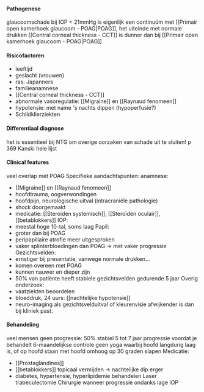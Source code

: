 #### Pathogenese
glaucoomschade bij IOP < 21mmHg
is eigenlijk een continuüm met [[Primair open kamerhoek glaucoom - POAG|POAG]], het uiteinde met normale drukken
[[Central corneal thickness - CCT]] is dunner dan bij [[Primair open kamerhoek glaucoom - POAG|POAG]] 

#### Risicofactoren
- leeftijd
- geslacht (vrouwen)
- ras: Japanners
- familieanamnese
- [[Central corneal thickness - CCT]]
- abnormale vasoregulatie: [[Migraine]] en [[Raynaud fenomeen]] 
- hypotensie: met name 's nachts dippen (hypoperfusie?)
- Schildklierziekten 

#### Differentiaal diagnose
het is essentieel bij NTG om overige oorzaken van schade uit te sluiten!
p 369 Kanski hele lijst

#### Clinical features
veel overlap met POAG
Specifieke aandachtspunten:
anamnese:
- [[Migraine]] en [[Raynaud fenomeen]]
- hoofdtrauma, oogverwondingen
- hoofdpijn, neurologische uitval (intracraniële pathologie)
- shock doorgemaakt
- medicatie: [[Steroïden systemisch]], [[Steroïden oculair]], [[betablokkers]]
IOP:
- meestal hoge 10-tal, soms laag
Papil:
- groter dan bij POAG
- peripapillaire atrofie meer uitgesproken
- vaker splinterbloedingen dan POAG -> met vaker progressie
Gezichtsvelden:
- ernstiger bij presentatie, vanwege normale drukken...
- komen overeen met POAG
- kunnen nauwer en dieper zijn
- 50% van patiënte heeft stabiele gezichtsvelden gedurende 5 jaar
Overig onderzoek:
- vaatziekten beoordelen
- bloeddruk, 24 uurs: [[nachtelijke hypotensie]] 
- neuro-imaging als gezichtsvelduitval of kleurenvisie afwijkender is dan bij kliniek past.

#### Behandeling
veel mensen geen progressie: 50% stabiel 5 tot 7 jaar
progressie voordat je behandelt
6-maandelijkse controle
geen yoga waarbij hoofd langdurig laag is, of op hoofd staan
met hoofd omhoog op 30 graden slapen
Medicatie:
- [[Prostaglandines]] 
- [[betablokkers]] topicaal vermijden -> nachtelijke dip erger
- diabetes, hypertensie, hyperlipidemie behandelen
Laser trabeculectomie
Chirurgie wanneer progressie ondanks lage IOP